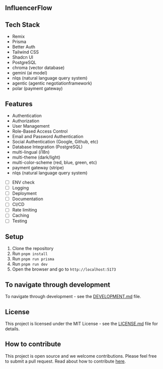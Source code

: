 ## InfluencerFlow

## Tech Stack

- Remix
- Prisma
- Better Auth
- Tailwind CSS
- Shadcn UI
- PostgreSQL
- chroma (vector database)
- gemini (ai model)
- nlqs (natural language query system)
- agentic (agentic negotiationframework)
- polar (payment gateway)

## Features

- Authentication
- Authorization
- User Management
- Role-Based Access Control
- Email and Password Authentication
- Social Authentication (Google, Github, etc)
- Database Integration (PostgreSQL)
- multi-lingual (i18n)
- multi-theme (dark/light)
- multi-color-scheme (red, blue, green, etc)
- payment gateway (stripe)
- nlqs (natural language query system)
- [ ] ENV check
- [ ] Logging
- [ ] Deployment
- [ ] Documentation
- [ ] CI/CD
- [ ] Rate limiting
- [ ] Caching
- [ ] Testing

## Setup

1. Clone the repository
2. Run `pnpm install`
3. Run `pnpm run prisma`
4. Run `pnpm run dev`
5. Open the browser and go to `http://localhost:5173`

## To navigate through development

To navigate through development - see the [DEVELOPMENT.md](DEVELOPMENT.md) file.

## License

This project is licensed under the MIT License - see the [LICENSE.md](LICENSE.md) file for details.

## How to contribute

This project is open source and we welcome contributions. Please feel free to submit a pull request.
Read about how to contribute [here](CONTRIBUTING.md).
